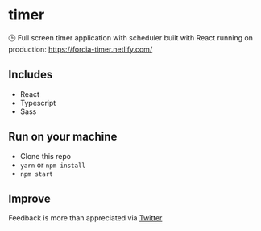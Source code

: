 # timer

🕒 Full screen timer application with scheduler built with React running on production:  https://forcia-timer.netlify.com/

## Includes

- React
- Typescript
- Sass

## Run on your machine

- Clone this repo
- `yarn` or `npm install`
- `npm start`

## Improve

Feedback is more than appreciated via [Twitter](https://twitter.com/sev_yalcin)

